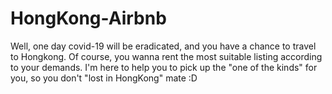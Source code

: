 # HongKong-Airbnb
Well, one day covid-19 will be eradicated, and you have a chance to travel to Hongkong. Of course,  you wanna rent the most suitable listing according to your demands.
I'm here to help you to pick up the "one of the kinds" for you, so you don't "lost in HongKong" mate :D 

